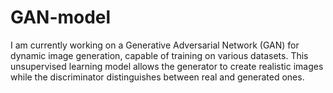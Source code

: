 # GAN-model
I am currently working on a Generative Adversarial Network (GAN) for dynamic image generation, capable of training on various datasets. This unsupervised learning model allows the generator to create realistic images while the discriminator distinguishes between real and generated ones.

